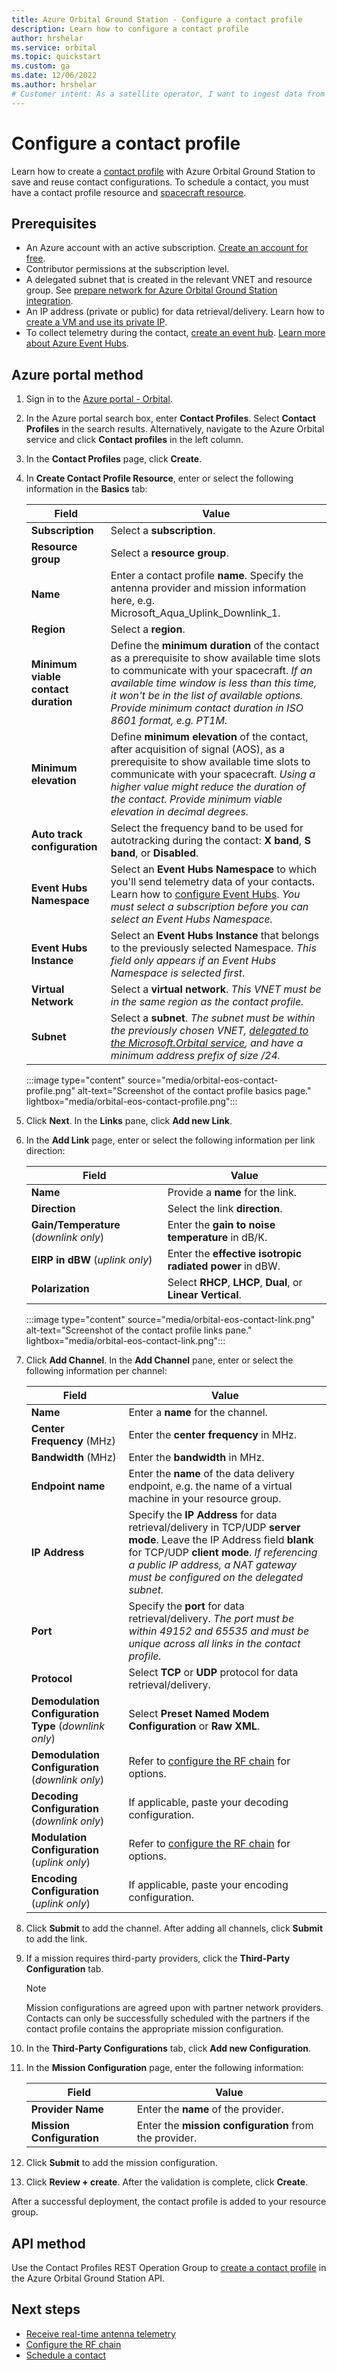```yaml
---
title: Azure Orbital Ground Station - Configure a contact profile
description: Learn how to configure a contact profile
author: hrshelar
ms.service: orbital
ms.topic: quickstart
ms.custom: ga
ms.date: 12/06/2022
ms.author: hrshelar
# Customer intent: As a satellite operator, I want to ingest data from my satellite into Azure.
---
```


# Configure a contact profile

Learn how to create a [contact profile](concepts-contact-profile.md) with Azure Orbital Ground Station to save and reuse contact configurations. To schedule a contact, you must have a contact profile resource and [spacecraft resource](spacecraft-object.md).

## Prerequisites

- An Azure account with an active subscription. [Create an account for free](https://azure.microsoft.com/free/?WT.mc_id=A261C142F).
- Contributor permissions at the subscription level.
- A delegated subnet that is created in the relevant VNET and resource group. See [prepare network for Azure Orbital Ground Station integration](prepare-network.md).
- An IP address (private or public) for data retrieval/delivery. Learn how to [create a VM and use its private IP](/azure/virtual-machines/windows/quick-create-portal).
- To collect telemetry during the contact, [create an event hub](receive-real-time-telemetry.md). [Learn more about Azure Event Hubs](../event-hubs/event-hubs-about.md).

## Azure portal method

1. Sign in to the [Azure portal - Orbital](https://aka.ms/orbital/portal).
2. In the Azure portal search box, enter **Contact Profiles**. Select **Contact Profiles** in the search results. Alternatively, navigate to the Azure Orbital service and click **Contact profiles** in the left column.
3. In the **Contact Profiles** page, click **Create**.
4. In **Create Contact Profile Resource**, enter or select the following information in the **Basics** tab:

   | **Field** | **Value** |
   | --- | --- |
   | **Subscription** | Select a **subscription**. |
   | **Resource group** | Select a **resource group**. |
   | **Name** | Enter a contact profile **name**. Specify the antenna provider and mission information here, e.g. Microsoft_Aqua_Uplink_Downlink_1. |
   | **Region** | Select a **region**. |
   | **Minimum viable contact duration** | Define the **minimum duration** of the contact as a prerequisite to show available time slots to communicate with your spacecraft. _If an available time window is less than this time, it won't be in the list of available options. Provide minimum contact duration in ISO 8601 format, e.g. PT1M._ |
   | **Minimum elevation** | Define **minimum elevation** of the contact, after acquisition of signal (AOS), as a prerequisite to show available time slots to communicate with your spacecraft. _Using a higher value might reduce the duration of the contact. Provide minimum viable elevation in decimal degrees._ |
   | **Auto track configuration** | Select the frequency band to be used for autotracking during the contact: **X band**, **S band**, or **Disabled**. |
   | **Event Hubs Namespace** | Select an **Event Hubs Namespace** to which you'll send telemetry data of your contacts. Learn how to [configure Event Hubs](receive-real-time-telemetry.md#configure-event-hubs). _You must select a subscription before you can select an Event Hubs Namespace._ |
   | **Event Hubs Instance** | Select an **Event Hubs Instance** that belongs to the previously selected Namespace. _This field only appears if an Event Hubs Namespace is selected first_. |
   | **Virtual Network** | Select a **virtual network**. *This VNET must be in the same region as the contact profile.* |
   | **Subnet** | Select a **subnet**. *The subnet must be within the previously chosen VNET, [delegated to the Microsoft.Orbital service](prepare-network.md#create-and-prepare-subnet-for-vnet-injection), and have a minimum address prefix of size /24.* |

   :::image type="content" source="media/orbital-eos-contact-profile.png" alt-text="Screenshot of the contact profile basics page." lightbox="media/orbital-eos-contact-profile.png":::

5. Click **Next**. In the **Links** pane, click **Add new Link**.
6. In the **Add Link** page, enter or select the following information per link direction:

   | **Field** | **Value** |
   | --- | --- |
   | **Name** | Provide a **name** for the link. |
   | **Direction** | Select the link **direction**. |
   | **Gain/Temperature** (_downlink only_) | Enter the **gain to noise temperature** in dB/K. |
   | **EIRP in dBW** (_uplink only_) | Enter the **effective isotropic radiated power** in dBW. |
   | **Polarization** | Select **RHCP**, **LHCP**, **Dual**, or **Linear Vertical**. |

   :::image type="content" source="media/orbital-eos-contact-link.png" alt-text="Screenshot of the contact profile links pane." lightbox="media/orbital-eos-contact-link.png":::

7. Click **Add Channel**. In the **Add Channel** pane, enter or select the following information per channel:

   | **Field** | **Value** |
   | --- | --- |
   | **Name** | Enter a **name** for the channel. |
   | **Center Frequency** (MHz) | Enter the **center frequency** in MHz. |
   | **Bandwidth** (MHz) | Enter the **bandwidth** in MHz. |
   | **Endpoint name** | Enter the **name** of the data delivery endpoint, e.g. the name of a virtual machine in your resource group. |
   | **IP Address** | Specify the **IP Address** for data retrieval/delivery in TCP/UDP **server mode**. Leave the IP Address field **blank** for TCP/UDP **client mode**. _If referencing a public IP address, a NAT gateway must be configured on the delegated subnet._|
   | **Port** | Specify the **port** for data retrieval/delivery. *The port must be within 49152 and 65535 and must be unique across all links in the contact profile.* |
   | **Protocol** | Select **TCP** or **UDP** protocol for data retrieval/delivery. |
   | **Demodulation Configuration Type** (_downlink only_) | Select **Preset Named Modem Configuration** or **Raw XML**. |
   | **Demodulation Configuration** (_downlink only_) | Refer to [configure the RF chain](modem-chain.md) for options. |
   | **Decoding Configuration** (_downlink only_)| If applicable, paste your decoding configuration. |
   | **Modulation Configuration** (_uplink only_) | Refer to [configure the RF chain](modem-chain.md) for options. |
   | **Encoding Configuration** (_uplink only_)| If applicable, paste your encoding configuration. |

8. Click **Submit** to add the channel. After adding all channels, click **Submit** to add the link.  
9. If a mission requires third-party providers, click the **Third-Party Configuration** tab.
   
   > [!NOTE] 
   > Mission configurations are agreed upon with partner network providers. Contacts can only be successfully scheduled with the partners if the contact profile contains the appropriate mission configuration.

11. In the **Third-Party Configurations** tab, click **Add new Configuration**.
12. In the **Mission Configuration** page, enter the following information:
   
    | **Field** | **Value** |
    | --- | --- |
    | **Provider Name** | Enter the **name** of the provider. |
    | **Mission Configuration** | Enter the **mission configuration** from the provider. |

13. Click **Submit** to add the mission configuration.
14. Click **Review + create**. After the validation is complete, click **Create**.

After a successful deployment, the contact profile is added to your resource group.

## API method

Use the Contact Profiles REST Operation Group to [create a contact profile](/rest/api/orbital/azureorbitalgroundstation/contact-profiles/create-or-update/) in the Azure Orbital Ground Station API.

## Next steps

- [Receive real-time antenna telemetry](receive-real-time-telemetry.md)
- [Configure the RF chain](modem-chain.md)
- [Schedule a contact](schedule-contact.md)
